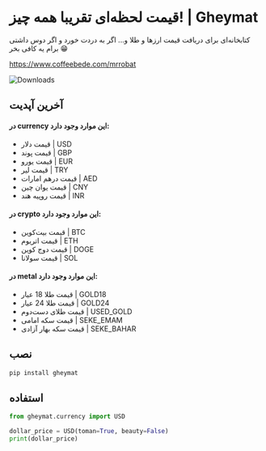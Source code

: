 # قیمت لحظه‌ای تقریبا همه چیز! | Gheymat


کتابخانه‌ای برای دریافت قیمت ارزها و طلا و...
اگر به دردت خورد و اگر دوس داشتی برام یه کافی بخر 😁

https://www.coffeebede.com/mrrobat

  

![Downloads](https://static.pepy.tech/personalized-badge/gheymat?period=total&units=international_system&left_color=black&right_color=green&left_text=Downloads)

## آخرین آپدیت
#### در currency این موارد وجود دارد:
- قیمت دلار | USD
- قیمت پوند | GBP
- قیمت یورو | EUR
- قیمت لیر | TRY
- قیمت درهم امارات | AED
- قیمت یوان چین | CNY
- قیمت روپیه هند | INR

#### در crypto این موارد وجود دارد:
- قیمت بیت‌کوین | BTC
- قیمت اتریوم | ETH
- قیمت دوج کوین | DOGE
- قیمت سولانا | SOL
  
#### در metal این موارد وجود دارد:
- قیمت طلا 18 عیار | GOLD18
- قیمت طلا 24 عیار | GOLD24
- قیمت طلای دست‌دوم | USED_GOLD
- قیمت سکه امامی | SEKE_EMAM
- قیمت سکه بهار آزادی | SEKE_BAHAR
  
## نصب

```bash
pip install gheymat
```
  

## استفاده

```python
from gheymat.currency import USD

dollar_price = USD(toman=True, beauty=False)
print(dollar_price)
```